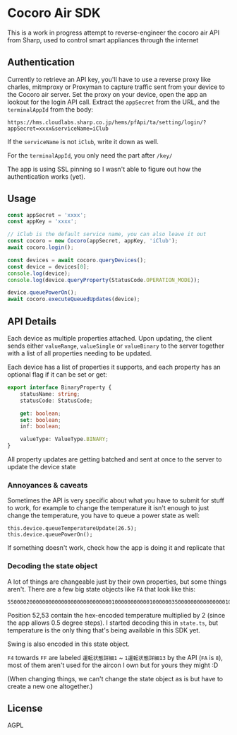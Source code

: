 # Cocoro Air SDK

This is a work in progress attempt to reverse-engineer the cocoro air API from Sharp, used to control smart appliances through the internet

## Authentication

Currently to retrieve an API key, you'll have to use a reverse proxy like charles, mitmproxy or Proxyman to capture traffic sent from your device to the Cocoro air server. Set the proxy on your device, open the app an lookout for the login API call. Extract the `appSecret` from the URL, and the `terminalAppId` from the body:

```
https://hms.cloudlabs.sharp.co.jp/hems/pfApi/ta/setting/login/?appSecret=xxxx&serviceName=iClub
```

If the `serviceName` is not `iClub`, write it down as well.

For the `terminalAppId`, you only need the part after `/key/`

The app is using SSL pinning so I wasn't able to figure out how the authentication works (yet).

## Usage

```ts
const appSecret = 'xxxx';
const appKey = 'xxxx';

// iClub is the default service name, you can also leave it out
const cocoro = new Cocoro(appSecret, appKey, 'iClub');
await cocoro.login();

const devices = await cocoro.queryDevices();
const device = devices[0];
console.log(device);
console.log(device.queryProperty(StatusCode.OPERATION_MODE));

device.queuePowerOn();
await cocoro.executeQueuedUpdates(device);
```

## API Details

Each device as multiple properties attached. Upon updating, the client sends either `valueRange`, `valueSingle` or `valueBinary` to the server together with a list of all properties needing to be updated.

Each device has a list of properties it supports, and each property has an optional flag if it can be set or get:

```ts
export interface BinaryProperty {
	statusName: string;
	statusCode: StatusCode;

	get: boolean;
	set: boolean;
	inf: boolean;

	valueType: ValueType.BINARY;
}
```

All property updates are getting batched and sent at once to the server to update the device state

### Annoyances & caveats

Sometimes the API is very specific about what you have to submit for stuff to work, for example to change the temperature it isn't enough to just change the temperature, you have to queue a power state as well:

```
this.device.queueTemperatureUpdate(26.5);
this.device.queuePowerOn();
```

If something doesn't work, check how the app is doing it and replicate that

### Decoding the state object

A lot of things are changeable just by their own properties, but some things aren't. There are a few big state objects like `FA` that look like this:

```
55000020000000000000000000000000010000000000010000003500000000000000010000010042010000000000000000FF000000000000000038000000000000000000000000000000000000000000
```

Position 52,53 contain the hex-encoded temperature multiplied by 2 (since the app allows 0.5 degree steps). I started decoding this in `state.ts`, but temperature is the only thing that's being available in this SDK yet.

Swing is also encoded in this state object.

`F4` towards `FF` are labeled `運転状態詳細1` ~ `1運転状態詳細13` by the API (`FA` is `8`), most of them aren't used for the aircon I own but for yours they might :D

(When changing things, we can't change the state object as is but have to create a new one altogether.)

## License

AGPL
